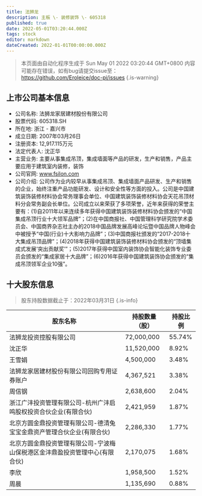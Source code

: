 ```yaml
---
title: 法狮龙
description: 主板 \- 装修装饰 \- 605318
published: true
date: 2022-05-01T03:20:44.000Z
tags: stock
editor: markdown
dateCreated: 2022-01-01T00:00:00.000Z
---
```


> 本页面由自动化程序生成于 Sun May 01 2022 03:20:44 GMT+0800
> 内容可能存在错误，如有bug请提交issue至：https://github.com/Eroleice/doc-pi/issues
{.is-warning}

## 上市公司基本信息
- 公司名称: 法狮龙家居建材股份有限公司
- 股票代码: 605318.SH
- 所在地: 浙江 - 嘉兴市
- 成立日期: 2007年03月26日
- 注册资本: 12,917.115万元
- 法定代表人: 沈正华
- 主营业务: 主要从事集成吊顶，集成墙面等产品的研发，生产和销售，产品主要应用于建筑室内装修，装饰
- 公司官网: www.fsilon.com
- 公司介绍: 公司作为业内较早从事集成吊顶、集成墙面产品研发、生产和销售的企业，始终注重产品功能研发、设计和安全性等方面的投入。公司是中国建筑装饰装修材料协会常务理事会单位、中国建筑装饰装修材料协会天花吊顶材料分会常务副会长单位。公司成立以来荣获了多项荣誉，近年来获得的荣誉主要有：(1)自2011年以来连续多年获得中国建筑装饰装修材料协会颁发的“中国集成吊顶行业十大领军品牌”；(2)在中国商报社、中国管理科学研究院学术委员会、中国商界杂志社主办的2018中国品牌发展高峰论坛暨中国品牌人物峰会中被授予“中国(行业)十大影响力品牌”；(3)中国商报社颁发的“2017-2018十大集成吊顶品牌”；(4)2018年获得中国建筑装饰装修材料协会颁发的“顶墙集成式发展‘突出贡献奖’”；(5)2017年获得中国室内装饰协会智能化装饰专业委员会颁发的“集成家居十大品牌”；(6)2016年获得中国建筑装饰协会颁发的“集成吊顶领军企业10强”。


## 十大股东信息
> 股东持股数据截止于：2022年03月31日
{.is-info}

| 股东名称 | 持股数量（股） | 持股比例 |
| --- | --- | --- |
| 法狮龙投资控股有限公司 | 72,000,000 | 55.74% |
| 沈正华 | 11,520,000 | 8.92% |
| 王雪娟 | 4,500,000 | 3.48% |
| 法狮龙家居建材股份有限公司回购专用证券账户 | 4,367,521 | 3.38% |
| 周信钢 | 2,638,600 | 2.04% |
| 浙江广沣投资管理有限公司-杭州广沣启鸣股权投资合伙企业(有限合伙) | 2,421,959 | 1.87% |
| 北京方圆金鼎投资管理有限公司-德清兔宝宝金鼎资产管理合伙企业(有限合伙) | 2,286,330 | 1.77% |
| 北京方圆金鼎投资管理有限公司-宁波梅山保税港区金沣鼎盈投资管理中心(有限合伙) | 2,170,075 | 1.68% |
| 李欣 | 1,958,500 | 1.52% |
| 周晨 | 1,135,690 | 0.88% |




